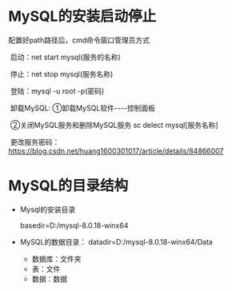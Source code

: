 # MySQL的安装启动停止 

 配置好path路径后，cmd命令窗口管理员方式

​	启动：net start mysql(服务的名称)

​	停止：net stop mysql(服务名称)

​	登陆：mysql -u root -p(密码)

​	卸载MySQL:	①卸载MySQL软件----控制面板

​							   ②关闭MySQL服务和删除MySQL服务  sc delect mysql[服务名称]

​	更改服务密码：https://blog.csdn.net/huang1600301017/article/details/84866007

# MySQL的目录结构



* Mysql的安装目录

  basedir=D:/mysql-8.0.18-winx64

* MySQL的数据目录：
  datadir=D:/mysql-8.0.18-winx64/Data

  * 数据库：文件夹
  * 表：文件
  * 数据：数据

  

